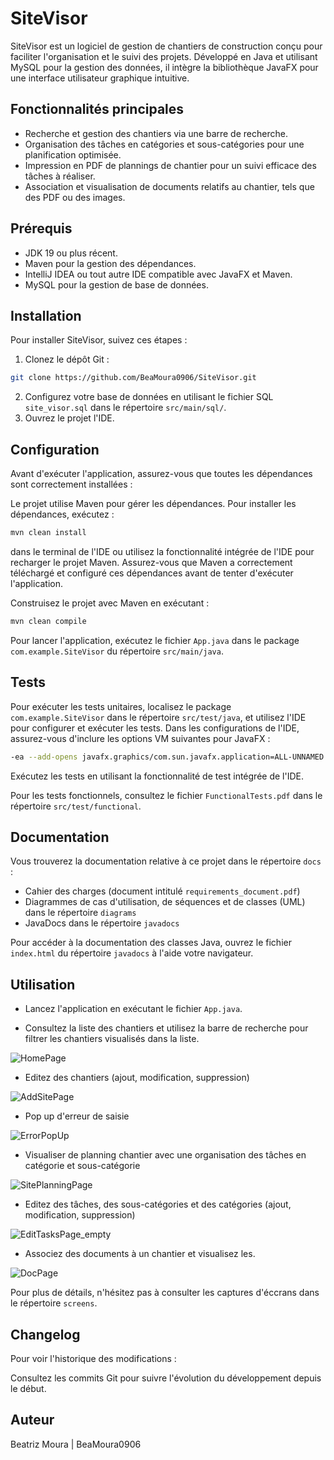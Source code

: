 # SiteVisor

SiteVisor est un logiciel de gestion de chantiers de construction conçu pour faciliter l'organisation et le suivi des projets. Développé en Java et utilisant MySQL pour la gestion des données, il intègre la bibliothèque JavaFX pour une interface utilisateur graphique intuitive.

## Fonctionnalités principales

- Recherche et gestion des chantiers via une barre de recherche.
- Organisation des tâches en catégories et sous-catégories pour une planification optimisée.
- Impression en PDF de plannings de chantier pour un suivi efficace des tâches à réaliser.
- Association et visualisation de documents relatifs au chantier, tels que des PDF ou des images.

## Prérequis

- JDK 19 ou plus récent.
- Maven pour la gestion des dépendances.
- IntelliJ IDEA ou tout autre IDE compatible avec JavaFX et Maven.
- MySQL pour la gestion de base de données.

## Installation
Pour installer SiteVisor, suivez ces étapes :

1. Clonez le dépôt Git :
```bash
git clone https://github.com/BeaMoura0906/SiteVisor.git
```
2. Configurez votre base de données en utilisant le fichier SQL `site_visor.sql` dans le répertoire `src/main/sql/`.
3. Ouvrez le projet l'IDE.

## Configuration
Avant d'exécuter l'application, assurez-vous que toutes les dépendances sont correctement installées :

Le projet utilise Maven pour gérer les dépendances. Pour installer les dépendances, exécutez :
```bash
mvn clean install
```
dans le terminal de l'IDE ou utilisez la fonctionnalité intégrée de l'IDE pour recharger le projet Maven. Assurez-vous que Maven a correctement téléchargé et configuré ces dépendances avant de tenter d'exécuter l'application.

Construisez le projet avec Maven en exécutant :
```bash
mvn clean compile
```
Pour lancer l'application, exécutez le fichier `App.java` dans le package `com.example.SiteVisor` du répertoire `src/main/java`.

## Tests

Pour exécuter les tests unitaires, localisez le package `com.example.SiteVisor` dans le répertoire `src/test/java`, et utilisez l'IDE pour configurer et exécuter les tests. Dans les configurations de l'IDE, assurez-vous d'inclure les options VM suivantes pour JavaFX :
```bash
-ea --add-opens javafx.graphics/com.sun.javafx.application=ALL-UNNAMED
```
Exécutez les tests en utilisant la fonctionnalité de test intégrée de l'IDE.

Pour les tests fonctionnels, consultez le fichier `FunctionalTests.pdf` dans le répertoire `src/test/functional`.

## Documentation

Vous trouverez la documentation relative à ce projet dans le répertoire `docs` :
- Cahier des charges (document intitulé `requirements_document.pdf`)
- Diagrammes de cas d'utilisation, de séquences et de classes (UML) dans le répertoire `diagrams`
- JavaDocs dans le répertoire `javadocs`

Pour accéder à la documentation des classes Java, ouvrez le fichier `index.html` du répertoire `javadocs` à l'aide votre navigateur.

## Utilisation

- Lancez l'application en exécutant le fichier `App.java`.

- Consultez la liste des chantiers et utilisez la barre de recherche pour filtrer les chantiers visualisés dans la liste.

![HomePage](/screens/HomePage.png)

- Editez des chantiers (ajout, modification, suppression)

![AddSitePage](/screens/AddSitePage.png)

- Pop up d'erreur de saisie

![ErrorPopUp](/screens/ErrorPopUp.png)

- Visualiser de planning chantier avec une organisation des tâches en catégorie et sous-catégorie

![SitePlanningPage](/screens/SitePlanningPage.png)

- Editez des tâches, des sous-catégories et des catégories (ajout, modification, suppression)

![EditTasksPage_empty](/screens/EditTasksPage_empty.png)

- Associez des documents à un chantier et visualisez les. 

![DocPage](/screens/DocPage.png)

Pour plus de détails, n'hésitez pas à consulter les captures d'éccrans dans le répertoire `screens`.

## Changelog
Pour voir l'historique des modifications :

Consultez les commits Git pour suivre l'évolution du développement depuis le début.

## Auteur

Beatriz Moura | BeaMoura0906
